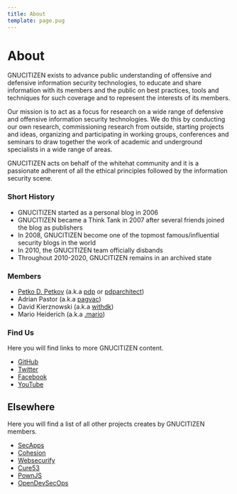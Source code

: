 ```yaml
---
title: About
template: page.pug
---
```


# About

GNUCITIZEN exists to advance public understanding of offensive and defensive information security technologies, to educate and share information with its members and the public on best practices, tools and techniques for such coverage and to represent the interests of its members.

Our mission is to act as a focus for research on a wide range of defensive and offensive information security technologies. We do this by conducting our own research, commissioning research from outside, starting projects and ideas, organizing and participating in working groups, conferences and seminars to draw together the work of academic and underground specialists in a wide range of areas.

GNUCITIZEN acts on behalf of the whitehat community and it is a passionate adherent of all the ethical principles followed by the information security scene.

### Short History

- GNUCITIZEN started as a personal blog in 2006
- GNUCITIZEN became a Think Tank in 2007 after several friends joined the blog as publishers
- In 2008, GNUCITIZEN become one of the topmost famous/influential security blogs in the world
- In 2010, the GNUCITIZEN team officially disbands
- Throughout 2010-2020, GNUCITIZEN remains in an archived state

### Members

- [Petko D. Petkov](/members/pdp.html) (a.k.a [pdp](https://twitter.com/pdp) or [pdparchitect](https://github.com/pdparchitect))
- Adrian Pastor (a.k.a [pagvac](https://github.com/pagvac))
- David Kierznowski (a.k.a [withdk](https://twitter.com/withdk))
- Mario Heiderich (a.k.a [.mario](https://twitter.com/cure53berlin))

### Find Us

Here you will find links to more GNUCITIZEN content.

* [GitHub](https://github.com/gnucitizen)
* [Twitter](https://twitter.com/gnucitizen)
* [Facebook](https://www.facebook.com/gnucitizen)
* [YouTube](https://www.youtube.com/user/gnucitizen)

## Elsewhere

Here you will find a list of all other projects creates by GNUCITIZEN members.

* [SecApps](https://secapps.com)
* [Cohesion](https://cohesion.sh)
* [Websecurify](https://websecurify.com)
* [Cure53](https://cure53.de/)
* [PownJS](https://pownjs.com)
* [OpenDevSecOps](https://opendevsecops.org)
